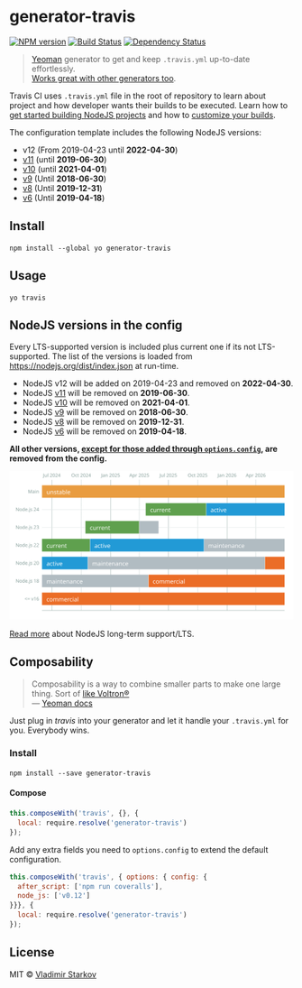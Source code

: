 # generator-travis

[![NPM version][npm-image]][npm-url]
[![Build Status][travis-image]][travis-url]
[![Dependency Status][depstat-image]][depstat-url]

> [Yeoman][yo] generator to get and keep `.travis.yml` up-to-date effortlessly.  
> [Works great with other generators too](#composability).

Travis CI uses `.travis.yml` file in the root of repository to learn about project and how developer wants their builds to be executed. Learn how to [get started building NodeJS projects][nodejs-get-started] and how to [customize your builds][travis-customize].

The configuration template includes the following NodeJS versions:

* v12 (From 2019-04-23 until **2022-04-30**)
* [v11][node-11] (until **2019-06-30**)
* [v10][node-10] (until **2021-04-01**)
* [v9][node-9] (Until **2018-06-30**)
* [v8][node-8] (Until **2019-12-31**)
* [v6][node-6] (Until **2019-04-18**)

[yo]: http://yeoman.io/
[nodejs-get-started]: http://docs.travis-ci.com/user/languages/javascript-with-nodejs/
[travis-customize]: http://docs.travis-ci.com/user/customizing-the-build/

## Install

    npm install --global yo generator-travis

## Usage

    yo travis

## NodeJS versions in the config

Every LTS-supported version is included plus current one if its not LTS-supported.
The list of the versions is loaded from <https://nodejs.org/dist/index.json> at
run-time.

* NodeJS v12 will be added on 2019-04-23 and removed on **2022-04-30**.
* NodeJS [v11][node-11] will be removed on **2019-06-30**.
* NodeJS [v10][node-10] will be removed on **2021-04-01**.
* NodeJS [v9][node-9] will be removed on **2018-06-30**.
* NodeJS [v8][node-8] will be removed on **2019-12-31**.
* NodeJS [v6][node-6] will be removed on **2019-04-18**.

**All other versions, [except for those added through `options.config`](#compose),
are removed from the config.**

[![NodeJS LTS Timeline][node-lts-image]][node-lts-url]

[Read more][node-lts-url] about NodeJS long-term support/LTS.

## Composability

> Composability is a way to combine smaller parts to make one large thing. Sort of [like Voltron®][voltron]  
> — [Yeoman docs](http://yeoman.io/authoring/composability.html)

Just plug in _travis_ into your generator and let it handle your `.travis.yml` for you. Everybody wins.

### Install

    npm install --save generator-travis

#### Compose

```js
this.composeWith('travis', {}, {
  local: require.resolve('generator-travis')
});
```

Add any extra fields you need to `options.config` to extend the default configuration.

```js
this.composeWith('travis', { options: { config: {
  after_script: ['npm run coveralls'],
  node_js: ['v0.12']
}}}, {
  local: require.resolve('generator-travis')
});
```

[voltron]: http://25.media.tumblr.com/tumblr_m1zllfCJV21r8gq9go11_250.gif

## License

MIT © [Vladimir Starkov](https://iamstarkov.com)

[npm-url]: https://npmjs.org/package/generator-travis
[npm-image]: https://img.shields.io/npm/v/generator-travis.svg?style=flat-square

[travis-url]: https://travis-ci.org/iamstarkov/generator-travis
[travis-image]: https://img.shields.io/travis/iamstarkov/generator-travis.svg?style=flat-square

[depstat-url]: https://david-dm.org/iamstarkov/generator-travis
[depstat-image]: https://david-dm.org/iamstarkov/generator-travis.svg?style=flat-square

[node-lts-url]: https://github.com/nodejs/Release
[node-lts-image]: https://raw.githubusercontent.com/nodejs/Release/master/schedule.svg?sanitize=true

[node-11]: https://nodejs.org/download/release/latest-v11.x/
[node-10]: https://nodejs.org/download/release/latest-v10.x/
[node-9]: https://nodejs.org/download/release/latest-v9.x/
[node-8]: https://nodejs.org/download/release/latest-carbon/
[node-6]: https://nodejs.org/download/release/latest-boron/

[travis]: https://travis-ci.org/
